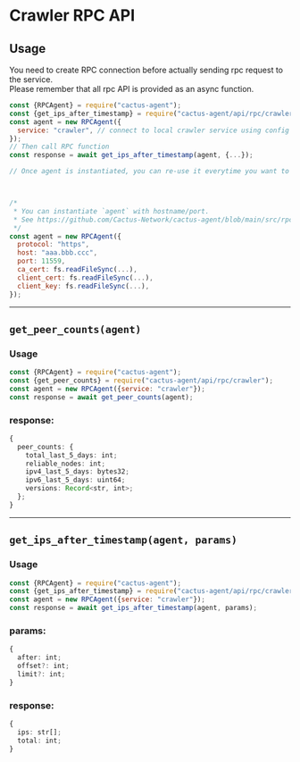 # Crawler RPC API

## Usage
You need to create RPC connection before actually sending rpc request to the service.  
Please remember that all rpc API is provided as an async function.
```js
const {RPCAgent} = require("cactus-agent");
const {get_ips_after_timestamp} = require("cactus-agent/api/rpc/crawler");
const agent = new RPCAgent({
  service: "crawler", // connect to local crawler service using config file.
});
// Then call RPC function
const response = await get_ips_after_timestamp(agent, {...});

// Once agent is instantiated, you can re-use it everytime you want to request crawler API.



/*
 * You can instantiate `agent` with hostname/port.
 * See https://github.com/Cactus-Network/cactus-agent/blob/main/src/rpc/index.ts
 */
const agent = new RPCAgent({
  protocol: "https",
  host: "aaa.bbb.ccc",
  port: 11559,
  ca_cert: fs.readFileSync(...),
  client_cert: fs.readFileSync(...),
  client_key: fs.readFileSync(...),
});
```

---

## `get_peer_counts(agent)`
### Usage
```js
const {RPCAgent} = require("cactus-agent");
const {get_peer_counts} = require("cactus-agent/api/rpc/crawler");
const agent = new RPCAgent({service: "crawler"});
const response = await get_peer_counts(agent);
```
### response:
```typescript
{
  peer_counts: {
    total_last_5_days: int;
    reliable_nodes: int;
    ipv4_last_5_days: bytes32;
    ipv6_last_5_days: uint64;
    versions: Record<str, int>;
  };
}
```

---

## `get_ips_after_timestamp(agent, params)`
### Usage
```js
const {RPCAgent} = require("cactus-agent");
const {get_ips_after_timestamp} = require("cactus-agent/api/rpc/crawler");
const agent = new RPCAgent({service: "crawler"});
const response = await get_ips_after_timestamp(agent, params);
```
### params:
```typescript
{
  after: int;
  offset?: int;
  limit?: int;
}
```
### response:
```typescript
{
  ips: str[];
  total: int;
}
```

